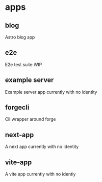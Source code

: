 # apps

## blog

Astro blog app

## e2e

E2e test suite WIP

## example server

Example server app currently with no identity

## forgecli

Cli wrapper around forge

## next-app

A next app currently with no identity

## vite-app

A vite app currently with no identiy
